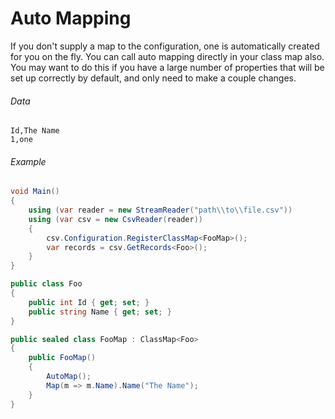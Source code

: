# Auto Mapping

If you don't supply a map to the configuration, one is automatically created for you on the fly. You can call auto mapping directly in your class map also. You may want to do this if you have a large number of properties that will be set up correctly by default, and only need to make a couple changes.

###### Data

```
Id,The Name
1,one
```

###### Example

```cs
void Main()
{	   
	using (var reader = new StreamReader("path\\to\\file.csv"))
    using (var csv = new CsvReader(reader))
    {
        csv.Configuration.RegisterClassMap<FooMap>();
        var records = csv.GetRecords<Foo>();
    }
}

public class Foo
{
	public int Id { get; set; }
	public string Name { get; set; }
}

public sealed class FooMap : ClassMap<Foo>
{
	public FooMap()
	{
		AutoMap();
		Map(m => m.Name).Name("The Name");
	}
}
```
